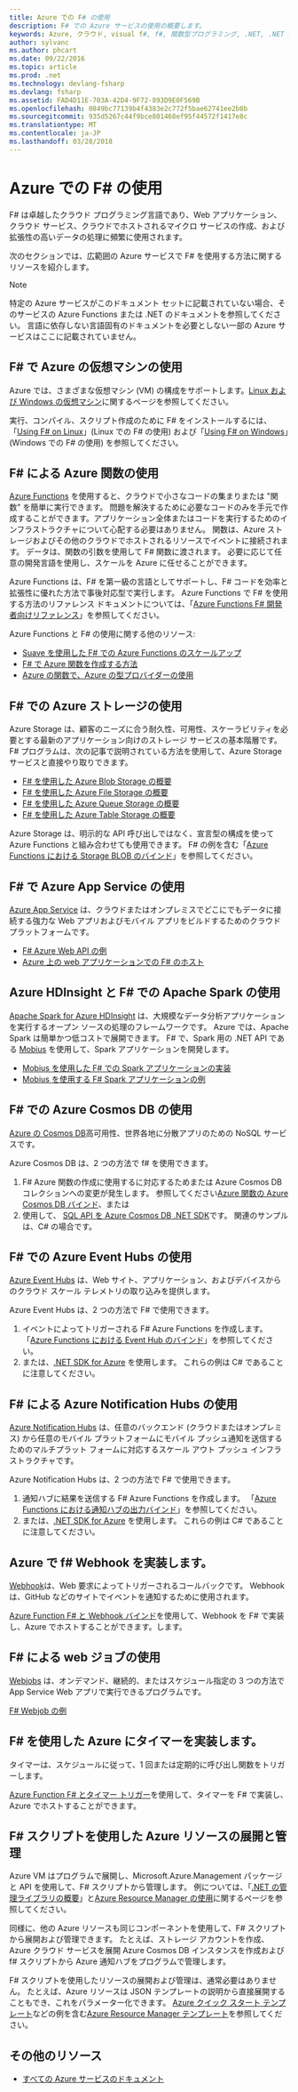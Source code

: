 ```yaml
---
title: Azure での F# の使用
description: F# での Azure サービスの使用の概要します。
keywords: Azure, クラウド, visual f#, f#, 関数型プログラミング, .NET, .NET Core
author: sylvanc
ms.author: phcart
ms.date: 09/22/2016
ms.topic: article
ms.prod: .net
ms.technology: devlang-fsharp
ms.devlang: fsharp
ms.assetid: FAD4D11E-703A-42D4-9F72-893D9E0F569B
ms.openlocfilehash: 0849bc77139b4f4383e2c772f5bae62741ee2b8b
ms.sourcegitcommit: 935d5267c44f9bce801468ef95f44572f1417e8c
ms.translationtype: MT
ms.contentlocale: ja-JP
ms.lasthandoff: 03/28/2018
---
```

# <a name="using-f-on-azure"></a>Azure での F# の使用

F# は卓越したクラウド プログラミング言語であり、Web アプリケーション、クラウド サービス、クラウドでホストされるマイクロ サービスの作成、および拡張性の高いデータの処理に頻繁に使用されます。

次のセクションでは、広範囲の Azure サービスで F# を使用する方法に関するリソースを紹介します。

> [!NOTE]
> 特定の Azure サービスがこのドキュメント セットに記載されていない場合、そのサービスの Azure Functions または .NET のドキュメントを参照してください。 言語に依存しない言語固有のドキュメントを必要としない一部の Azure サービスはここに記載されていません。

## <a name="using-azure-virtual-machines-with-f"></a>F# で Azure の仮想マシンの使用 #

Azure では、さまざまな仮想マシン (VM) の構成をサポートします。[Linux および Windows の仮想マシン](https://azure.microsoft.com/services/virtual-machines/)に関するページを参照してください。

実行、コンパイル、スクリプト作成のために F# をインストールするには、「[Using F# on Linux](http://fsharp.org/use/linux)」(Linux での F# の使用) および「[Using F# on Windows](http://fsharp.org/use/windows)」(Windows での F# の使用) を参照してください。


## <a name="using-azure-functions-with-f"></a>F# による Azure 関数の使用 #

[Azure Functions](https://azure.microsoft.com/services/functions/) を使用すると、クラウドで小さなコードの集まりまたは "関数" を簡単に実行できます。 問題を解決するために必要なコードのみを手元で作成することができます。アプリケーション全体またはコードを実行するためのインフラストラクチャについて心配する必要はありません。 関数は、Azure ストレージおよびその他のクラウドでホストされるリソースでイベントに接続されます。 データは、関数の引数を使用して F# 関数に渡されます。 必要に応じて任意の開発言語を使用し、スケールを Azure に任せることができます。

Azure Functions は、F# を第一級の言語としてサポートし、F# コードを効率と拡張性に優れた方法で事後対応型で実行します。 Azure Functions で F# を使用する方法のリファレンス ドキュメントについては、「[Azure Functions F# 開発者向けリファレンス](/azure/azure-functions/functions-reference-fsharp)」を参照してください。

Azure Functions と F# の使用に関する他のリソース:

* [Suave を使用した F# での Azure Functions のスケールアップ](https://blog.tamizhvendan.in/blog/2016/09/19/scale-up-azure-functions-in-f-number-using-suave/)
* [F# で Azure 関数を作成する方法](https://mnie.github.io/2016-09-08-AzureFunctions/)
* [Azure の関数で、Azure の型プロバイダーの使用](https://compositional-it.com/blog/2017/08-30-using-the-azure-type-provider-with-azure-functions/index.html)

## <a name="using-azure-storage-with-f"></a>F# での Azure ストレージの使用 #

Azure Storage は、顧客のニーズに合う耐久性、可用性、スケーラビリティを必要とする最新のアプリケーション向けのストレージ サービスの基本階層です。 F# プログラムは、次の記事で説明されている方法を使用して、Azure Storage サービスと直接やり取りできます。

* [F# を使用した Azure Blob Storage の概要](blob-storage.md)
* [F# を使用した Azure File Storage の概要](file-storage.md)
* [F# を使用した Azure Queue Storage の概要](queue-storage.md)
* [F# を使用した Azure Table Storage の概要](table-storage.md)

Azure Storage は、明示的な API 呼び出しではなく、宣言型の構成を使って Azure Functions と組み合わせても使用できます。 F# の例を含む「[Azure Functions における Storage BLOB のバインド](/azure/azure-functions/functions-bindings-storage)」を参照してください。

## <a name="using-azure-app-service-with-f"></a>F# で Azure App Service の使用 #

[Azure App Service](https://azure.microsoft.com/services/app-service/) は、クラウドまたはオンプレミスでどこにでもデータに接続する強力な Web アプリおよびモバイル アプリをビルドするためのクラウド プラットフォームです。

* [F# Azure Web API の例](https://github.com/fsprojects/azure-webapi-example)
* [Azure 上の web アプリケーションでの F# のホスト](https://github.com/isaacabraham/fsharp-demonstrator)

## <a name="using-apache-spark-with-f-with-azure-hdinsight"></a>Azure HDInsight と F# での Apache Spark の使用

[Apache Spark for Azure HDInsight](https://azure.microsoft.com/services/hdinsight/apache-spark/) は、大規模なデータ分析アプリケーションを実行するオープン ソースの処理のフレームワークです。 Azure では、Apache Spark は簡単かつ低コストで展開できます。 F# で、Spark 用の .NET API である [Mobius](https://github.com/Microsoft/Mobius) を使用して、Spark アプリケーションを開発します。

* [Mobius を使用した F# での Spark アプリケーションの実装](https://github.com/Microsoft/Mobius/blob/master/notes/spark-fsharp-mobius.md)
* [Mobius を使用する F# Spark アプリケーションの例](https://github.com/Microsoft/Mobius/tree/master/examples/fsharp)

## <a name="using-azure-cosmos-db-with-f"></a>F# での Azure Cosmos DB の使用 #

[Azure の Cosmos DB](https://azure.microsoft.com/services/cosmos-db)高可用性、世界各地に分散アプリのための NoSQL サービスです。

Azure Cosmos DB は、2 つの方法で f# を使用できます。

1. F# Azure 関数の作成に使用するに対応するためまたは Azure Cosmos DB コレクションへの変更が発生します。 参照してください[Azure 関数の Azure Cosmos DB バインド](/azure/azure-functions/functions-bindings-cosmosdb)、または
2. 使用して、 [SQL API を Azure Cosmos DB .NET SDK](/azure/cosmos-db/sql-api-sdk-dotnet)です。 関連のサンプルは、C# の場合です。

## <a name="using-azure-event-hubs-with-f"></a>F# での Azure Event Hubs の使用 #

[Azure Event Hubs](https://azure.microsoft.com/services/event-hubs/) は、Web サイト、アプリケーション、およびデバイスからのクラウド スケール テレメトリの取り込みを提供します。

Azure Event Hubs は、2 つの方法で F# で使用できます。

1. イベントによってトリガーされる F# Azure Functions を作成します。 「[Azure Functions における Event Hub のバインド](/azure/azure-functions/functions-bindings-event-hubs)」を参照してください。
2. または、[.NET SDK for Azure](/azure/event-hubs/event-hubs-csharp-ephcs-getstarted) を使用します。 これらの例は C# であることに注意してください。

## <a name="using-azure-notification-hubs-with-f"></a>F# による Azure Notification Hubs の使用 #

[Azure Notification Hubs](/azure/notification-hubs/) は、任意のバックエンド (クラウドまたはオンプレミス) から任意のモバイル プラットフォームにモバイル プッシュ通知を送信するためのマルチプラット フォームに対応するスケール アウト プッシュ インフラストラクチャです。

Azure Notification Hubs は、2 つの方法で F# で使用できます。

1. 通知ハブに結果を送信する F# Azure Functions を作成します。 「[Azure Functions における通知ハブの出力バインド](/azure/azure-functions/functions-bindings-notification-hubs)」を参照してください。
2. または、[.NET SDK for Azure](https://blogs.msdn.microsoft.com/azuremobile/2014/04/08/push-notifications-using-notification-hub-and-net-backend/) を使用します。 これらの例は C# であることに注意してください。


## <a name="implementing-webhooks-on-azure-with-f"></a>Azure で f# Webhook を実装します。 #

[Webhook](https://en.wikipedia.org/wiki/Webhook)は、Web 要求によってトリガーされるコールバックです。 Webhook は、GitHub などのサイトでイベントを通知するために使用されます。 

[Azure Function F# と Webhook バインド](/azure/azure-functions/functions-bindings-http-webhook)を使用して、Webhook を F# で実装し、Azure でホストすることができます。します。

## <a name="using-webjobs-with-f"></a>F# による web ジョブの使用 #

[Webjobs](/azure/app-service-web/web-sites-create-web-jobs) は、オンデマンド、継続的、またはスケジュール指定の 3 つの方法で App Service Web アプリで実行できるプログラムです。

[F# Webjob の例](https://github.com/andredublin/fsharp-azure-webjob)

## <a name="implementing-timers-on-azure-with-f"></a>F# を使用した Azure にタイマーを実装します。 #

タイマーは、スケジュールに従って、1 回または定期的に呼び出し関数をトリガーします。

[Azure Function F# とタイマー トリガー](/azure/azure-functions/functions-bindings-timer)を使用して、タイマーを F# で実装し、Azure でホストすることができます。

## <a name="deploying-and-managing-azure-resources-with-f-scripts"></a>F# スクリプトを使用した Azure リソースの展開と管理 #

Azure VM はプログラムで展開し、Microsoft.Azure.Management パッケージと API を使用して、F# スクリプトから管理します。 例については、「[.NET の管理ライブラリの概要](https://msdn.microsoft.com/library/dn722415.aspx)」と[Azure Resource Manager の使用](/azure/azure-resource-manager/resource-manager-deployment-model)に関するページを参照してください。

同様に、他の Azure リソースも同じコンポーネントを使用して、F# スクリプトから展開および管理できます。 たとえば、ストレージ アカウントを作成、Azure クラウド サービスを展開 Azure Cosmos DB インスタンスを作成および f# スクリプトから Azure 通知ハブをプログラムで管理します。

F# スクリプトを使用したリソースの展開および管理は、通常必要はありません。 たとえば、Azure リソースは JSON テンプレートの説明から直接展開することもでき、これをパラメーター化できます。 [Azure クイック スタート テンプレート](https://azure.microsoft.com/documentation/templates/)などの例を含む[Azure Resource Manager テンプレート](/azure/azure-resource-manager/resource-manager-template-best-practices)を参照してください。

## <a name="other-resources"></a>その他のリソース

* [すべての Azure サービスのドキュメント](/azure/)
